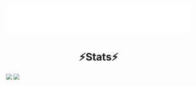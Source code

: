 <h1 align="center">
  <img src="https://raw.githubusercontent.com/TassoEnzo/TassoEnzo/main/Assets/typing-nome.svg" />
</h1>
<h1 align="center">
  ⚡Stats⚡
</h1>
<div>
  <img height="250px" src="https://github-readme-stats.vercel.app/api?username=TassoEnzo&show_icons=true&theme=transparent"/>
  <img height="200px" src="https://github-readme-stats.vercel.app/api/top-langs/?username=anuraghazra&layout=donut"/>
</div>

